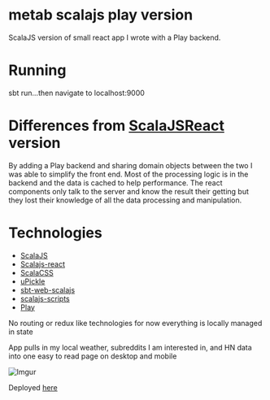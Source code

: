metab scalajs play version
====================

ScalaJS version of small react app I wrote with a Play backend. 

Running
=======
sbt run...then navigate to localhost:9000 
 
 
Differences from [ScalaJSReact](https://github.com/bskern/metab_scalajs) version
=====================================
By adding a Play backend and sharing domain objects between the two I was able to simplify the front end.
Most of the processing logic is in the backend and the data is cached to help performance. The react components
only talk to the server and know the result their getting but they lost their knowledge of all the data processing 
and manipulation. 

Technologies
============
* [ScalaJS](https://github.com/scala-js/scala-js)
* [Scalajs-react](https://github.com/japgolly/scalajs-react)
* [ScalaCSS](https://github.com/japgolly/scalacss)
* [uPickle](https://github.com/lihaoyi/upickle-pprint)
* [sbt-web-scalajs](https://github.com/vmunier/sbt-web-scalajs)
* [scalajs-scripts](https://github.com/vmunier/scalajs-scripts)
* [Play](https://github.com/playframework/playframework)

No routing or redux like technologies for now everything is locally managed in state

App pulls in my local weather, subreddits I am interested in, and HN data into one easy to read page  on desktop and mobile

![Imgur](http://i.imgur.com/4vi4hjA.png)

Deployed [here](goo.gl/zOh68L)